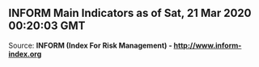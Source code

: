## INFORM Main Indicators as of Sat, 21 Mar 2020 00:20:03 GMT

Source: **INFORM (Index For Risk Management) - http://www.inform-index.org**